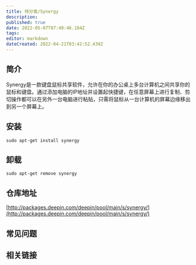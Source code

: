 ```yaml
---
title: 待分类/Synergy
description: 
published: true
date: 2022-05-07T07:49:46.184Z
tags: 
editor: markdown
dateCreated: 2022-04-21T03:42:52.439Z
---
```


## 简介

Synergy是一款键盘鼠标共享软件，允许在你的办公桌上多台计算机之间共享你的鼠标和键盘。通过添加电脑的IP地址并设置起快捷键，在任意屏幕上进行复制、剪切操作都可以在另外一台电脑进行粘贴，只需将鼠标从一台计算机的屏幕边缘移出到另一个屏幕上。

## 安装

`sudo apt-get install synergy`

## 卸载

`sudo apt-get remove synergy`

## 仓库地址

[http://packages.deepin.com/deepin/pool/main/s/synergy/](http://packages.deepin.com/deepin/pool/main/s/synergy/)


## 常见问题


## 相关链接